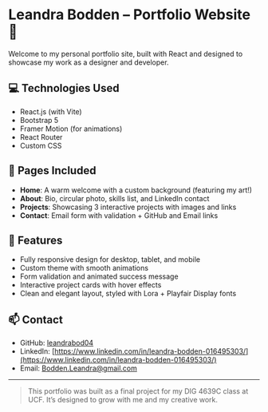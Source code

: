 # Leandra Bodden – Portfolio Website 🎨

Welcome to my personal portfolio site, built with React and designed to showcase my work as a designer and developer.

## 💻 Technologies Used

- React.js (with Vite)
- Bootstrap 5
- Framer Motion (for animations)
- React Router
- Custom CSS

## 🧩 Pages Included

- **Home**: A warm welcome with a custom background (featuring my art!)
- **About**: Bio, circular photo, skills list, and LinkedIn contact
- **Projects**: Showcasing 3 interactive projects with images and links
- **Contact**: Email form with validation + GitHub and Email links

## 🧠 Features

- Fully responsive design for desktop, tablet, and mobile
- Custom theme with smooth animations
- Form validation and animated success message
- Interactive project cards with hover effects
- Clean and elegant layout, styled with Lora + Playfair Display fonts

## 📫 Contact

- GitHub: [leandrabod04](https://github.com/leandrabod04)
- LinkedIn: [https://www.linkedin.com/in/leandra-bodden-016495303/](https://www.linkedin.com/in/leandra-bodden-016495303/)
- Email: Bodden.Leandra@gmail.com

---

> This portfolio was built as a final project for my DIG 4639C class at UCF. It’s designed to grow with me and my creative work.
